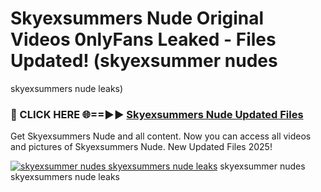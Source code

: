 # Skyexsummers Nude Original Videos 0nlyFans Leaked - Files Updated! (skyexsummer nudes<br>
skyexsummers nude leaks)

<h3>🔴 CLICK HERE 🌐==►► <a href="https://tinyurl.com/2p9ay9w9" rel="nofollow">Skyexsummers Nude Updated Files</a></h3>

Get Skyexsummers Nude and all content. Now you can access all videos and pictures of Skyexsummers Nude. New Updated Files 2025!

[![skyexsummer nudes<br>
skyexsummers nude leaks](https://i.imgur.com/KQgVmj3.gif)](https://tinyurl.com/2p9ay9w9)
skyexsummer nudes<br>
skyexsummers nude leaks